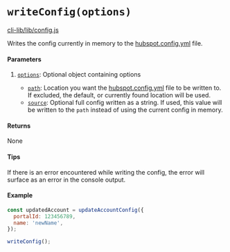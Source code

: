 # `writeConfig(options)`

[cli-lib/lib/config.js](https://github.com/HubSpot/hubspot-cli/blob/master/packages/cli-lib/lib/config.js)

Writes the config currently in memory to the [hubspot.config.yml](../../HubspotConfigFile.md) file.

#### Parameters

1. [`options`](_Object_): Optional object containing options

   - [`path`](_String_): Location you want the [hubspot.config.yml](../../HubspotConfigFile.md) file to be written to. If excluded, the default, or currently found location will be used.
   - [`source`](_String_): Optional full config written as a string. If used, this value will be written to the `path` instead of using the current config in memory.

#### Returns

None

#### Tips

If there is an error encountered while writing the config, the error will surface as an error in the console output.

#### Example

```js
const updatedAccount = updateAccountConfig({
  portalId: 123456789,
  name: 'newName',
});

writeConfig();
```
